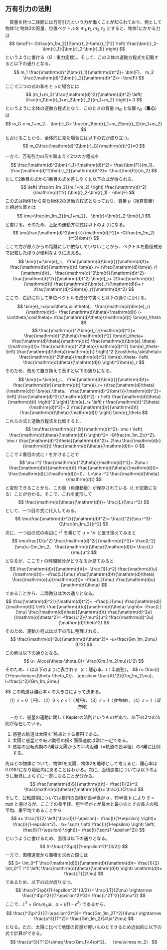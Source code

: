
## 万有引力の法則

　質量を持つ二体間には万有引力という力が働くことが知られており、例として物体1と物体2の質量、位置ベクトルを $m_1,\bm{r}_1,m_2,\bm{r}_2$ とすると、物体1にかかる力は
$$
    \bm{F}=
    G\frac{m_1m_2}{|\bm{r}_2-\bm{r}_1|^2}
    \left(
    \frac{\bm{r}_2-\bm{r}_1}{|\bm{r}_2-\bm{r}_1|}
    \right)
$$
というように書ける（$G$：重力定数）。そして、この２体の運動方程式を記載すると以下の通りとなる。
$$
    m_1
    \frac{\mathrm{d}^2\bm{r}_1}{\mathrm{d}t^2}=
    \bm{F}、
    m_2
    \frac{\mathrm{d}^2\bm{r}_2}{\mathrm{d}t^2}=
    -\bm{F}
$$
ここで二つの式の和をとった場合には
$$
    (m_1+m_2)
    \frac{\mathrm{d}^2}{\mathrm{d}t^2}
    \left(
        \frac{m_1\bm{r}_1+m_2\bm{r}_2}{m_1+m_2}
    \right)=
    0
$$
というように全体の運動方程式となり、このときの質量 $m_G$ と位置 $\bm{r}_G$（**重心**）は
$$
    m_G = m_1+m_2、
    \bm{r}_G=
    \frac{m_1\bm{r}_1+m_2\bm{r}_2}{m_1+m_2}
$$ 
とおけることから、全体的に見た場合には以下の式が成り立つ。
$$
    m_G\frac{\mathrm{d}^2\bm{r}_G}{\mathrm{d}t^2}=0
$$

一方で、万有引力の形を踏まえて2つの方程式を
$$
    \frac{\mathrm{d}^2\bm{r}_1}{\mathrm{d}t^2}=
    \frac{\bm{F}}{m_1}、
    \frac{\mathrm{d}^2\bm{r}_2}{\mathrm{d}t^2}=
    -\frac{\bm{F}}{m_2}
$$
として2番目の式から1番目の式を差し引くと以下の式が得られる。
$$
    \left(
        \frac{m_1m_2}{m_1+m_2}
    \right)
    \frac{\mathrm{d}^2}{\mathrm{d}t^2}
    (\bm{r}_2-\bm{r}_1)=
    -\bm{F}
$$
この式は物体1から見た物体2の運動方程式となっており、質量 $\mu$（換算質量） と相対位置 $\bm{r}$ は
$$
    \mu=\frac{m_1m_2}{m_1+m_2}、
    \bm{r}=\bm{r}_2-\bm{r}_1
$$
と書ける。そのため、上記の運動方程式は以下のようになる。
$$
    \mu\frac{\mathrm{d}^2\bm{r}}{\mathrm{d}t^2}=
    -G\frac{m_1m_2}{r^3}\bm{r}
$$
ここで力が原点からの距離にしか依存していないことから、ベクトルを動径成分で記載したほうが便利なように思える。
$$
    \bm{r}=r\bm{e}_r、
    \frac{\mathrm{d}\bm{r}}{\mathrm{d}t}=
    \frac{\mathrm{d}r}{\mathrm{d}t}
    \bm{e}_r+
    r\frac{\mathrm{d}\bm{e}_r}{\mathrm{d}t}、
    \frac{\mathrm{d}^2\bm{r}}{\mathrm{d}t^2}=
    \frac{\mathrm{d}^2r}{\mathrm{d}t^2}
    \bm{e}_r+
    2\frac{\mathrm{d}r}{\mathrm{d}t}
    \frac{\mathrm{d}\bm{e}_r}{\mathrm{d}t}+
    r
    \frac{\mathrm{d}^2\bm{e}_r}{\mathrm{d}t^2}
$$
ここで、右辺に対して単位ベクトルを成分で書くと以下の通りにかける。
$$
    \bm{e}_r=(\cos\theta,\sin\theta)、
    \frac{\mathrm{d}\bm{e}_r}{\mathrm{d}t}=
    \frac{\mathrm{d}\theta}{\mathrm{d}t}
    (-\sin\theta,\cos\theta)=
    \frac{\mathrm{d}\theta}{\mathrm{d}t}
    \bm{e}_\theta
$$
$$
    \frac{\mathrm{d}^2\bm{e}_r}{\mathrm{d}t^2}=
    \frac{\mathrm{d}^2\theta}{\mathrm{d}t^2}
    \bm{e}_\theta+
    \frac{\mathrm{d}\theta}{\mathrm{d}t}
    \frac{\mathrm{d}\bm{e}_\theta}{\mathrm{d}t}=
    \frac{\mathrm{d}^2\theta}{\mathrm{d}t^2}
    \bm{e}_\theta-
    \left(
    \frac{\mathrm{d}\theta}{\mathrm{d}t}
    \right)^2
    (\cos\theta,\sin\theta)=
    \frac{\mathrm{d}^2\theta}{\mathrm{d}t^2}
    \bm{e}_\theta-
    \left(
    \frac{\mathrm{d}\theta}{\mathrm{d}t}
    \right)^2\bm{e}_r
$$
そのため、改めて置き換えて表すと以下の通りになる。
$$
    \bm{r}=r\bm{e}_r、
    \frac{\mathrm{d}\bm{r}}{\mathrm{d}t}=
    \frac{\mathrm{d}r}{\mathrm{d}t}
    \bm{e}_r+
    r\frac{\mathrm{d}\theta}{\mathrm{d}t}
    \bm{e}_\theta、
    \frac{\mathrm{d}^2\bm{r}}{\mathrm{d}t^2}=
    \left[
    \frac{\mathrm{d}^2r}{\mathrm{d}t^2}-
    r
    \left(
    \frac{\mathrm{d}\theta}{\mathrm{d}t}
    \right)^2
    \right]
    \bm{e}_r+
    \left[
    r
    \frac{\mathrm{d}^2\theta}{\mathrm{d}t^2}+
    2
    \frac{\mathrm{d}r}{\mathrm{d}t}
    \frac{\mathrm{d}\theta}{\mathrm{d}t}
    \right]
    \bm{e}_\theta
$$
これらの式と運動方程式を比較すると、
$$
    \mu\frac{\mathrm{d}^2r}{\mathrm{d}t^2}-
    \mu r
    \left(
    \frac{\mathrm{d}\theta}{\mathrm{d}t}
    \right)^2=
    -G\frac{m_1m_2}{r^2}、
    \mu r
    \frac{\mathrm{d}^2\theta}{\mathrm{d}t^2}+
    2\mu
    \frac{\mathrm{d}r}{\mathrm{d}t}
    \frac{\mathrm{d}\theta}{\mathrm{d}t}=
    0
$$
ここで２番目の式に $r$ をかけることで
$$
    \mu r^2
    \frac{\mathrm{d}^2\theta}{\mathrm{d}t^2}+
    2\mu r
    \frac{\mathrm{d}r}{\mathrm{d}t}
    \frac{\mathrm{d}\theta}{\mathrm{d}t}=
    \frac{\mathrm{d}L}{\mathrm{d}t}=0、
    L=\mu r^2
    \frac{\mathrm{d}\theta}{\mathrm{d}t}  
$$
と変形できることから、この量（角運動量）が保存されている（$L$ が定数になる）ことが分かる。そこで、これを変形して
$$
    \frac{\mathrm{d}\theta}{\mathrm{d}t}=
    \frac{L}{\mu r^2}
$$
として、一つ目の式に代入してみる。
$$
    \mu\frac{\mathrm{d}^2r}{\mathrm{d}t^2}=
    \frac{L^2}{\mu r^3}-
    G\frac{m_1m_2}{r^2}
$$
次に、一つ目の式の両辺に $r^2$ を乗じて $u=1/r$ と置き換えてみると
$$
    \mu\frac{1}{u^2}
    \frac{\mathrm{d}^2r}{\mathrm{d}t^2}=
    \frac{L^2}{\mu}u-Gm_1m_2、
    \frac{\mathrm{d}\theta}{\mathrm{d}t}=
    \frac{L}{\mu}u^2
$$
となるが、ここで $r$ の時間微分がどうなるか見てみると
$$
    \frac{\mathrm{d}r}{\mathrm{d}t}=
    -\frac{1}{u^2}
    \frac{\mathrm{d}u}{\mathrm{d}t}=
    -\frac{L}{\mu}
    \frac{\mathrm{d}t}{\mathrm{d}\theta}
    \frac{\mathrm{d}u}{\mathrm{d}t}=
    -\frac{L}{\mu}
    \frac{\mathrm{d}u}{\mathrm{d}\theta}
$$
であることから、二階微分は次の通りとなる。
$$
    \frac{\mathrm{d}^2r}{\mathrm{d}t^2}=
    -\frac{L}{\mu}
    \frac{\mathrm{d}}{\mathrm{d}t}
    \left(
    \frac{\mathrm{d}u}{\mathrm{d}\theta}
    \right)=
    -\frac{L}{\mu}
    \frac{\mathrm{d}\theta}{\mathrm{d}t}
    \frac{\mathrm{d}^2u}{\mathrm{d}\theta^2}=
    -\frac{L^2}{\mu^2}u^2
    \frac{\mathrm{d}^2u}{\mathrm{d}\theta^2}
$$
そのため、運動方程式は以下の形に整理される。
$$
    \frac{\mathrm{d}^2u}{\mathrm{d}\theta^2}=
    -u+\frac{Gm_1m_2\mu}{L^2}
$$
この解は以下の通りとなる。
$$
    u=
    A\cos(\theta-\theta_0)+
    \frac{Gm_1m_2\mu}{L^2}
$$
そのため、$r$ は以下のように表される（$\epsilon$：離心率、$l$：半直弦）。
$$
    r=
    \frac{l}
    {1+\epsilon\cos(\theta-\theta_0)}、
    \epsilon=
    \frac{AL^2}{Gm_1m_2\mu}、
    l=\frac{L^2}{Gm_1m_2\mu}

$$
この軌道は離心率 $\epsilon$ の大きさによって決まる。
$$
（1） \epsilon = 0（円）、
（2）0 < \epsilon < 1（楕円）、
（3）\epsilon = 1（放物線）、
（4）\epsilon > 1（双曲線）
$$

　一方で、惑星の運動に関してKeplerの法則というものがあり、以下の3つの法則が存在している。

1. 惑星の軌道は太陽を1焦点とする楕円である。
1. 太陽と惑星とを結ぶ動径の描く面積速度は常に一定である。
1. 惑星の公転周期の2乗は太陽からの平均距離（=軌道の長半径）の3乗に比例する。

先ほどの物体について、物体1を太陽、物体2を地球として考えると、離心率は0.0167になり範囲内にあることはわかる。次に、面積速度については以下のように動径によらずに一定になることが分かる。
$$
    \frac{\mathrm{d}S}{\mathrm{d}t}=
    \frac{1}{2}r^2
    \frac{\mathrm{d}\theta}{\mathrm{d}t}=
    \frac{L}{2\mu}
$$
そして、公転周期については楕円の面積が長半径が $a$ 、短半径 $b$ により $S=\pi ab$ と書けるが、ここでの長半径、短半径が $r$ が最大と最小のときの長さの和平均、乗平均であることから
$$
    a=
    \frac{1}{2}
    \left(
        \frac{l}{1-\epsilon}+
        \frac{l}{1+\epsilon}
    \right)=
    \frac{l}{1-\epsilon^2}、
    b=
    \sqrt{
    \left(
        \frac{l}{1-\epsilon}
    \right)
    \left(
        \frac{l}{1+\epsilon}
    \right)}=
    \frac{l}{\sqrt{1-\epsilon^2}}
$$
というように書けるため、面積は以下の通りとなる。
$$
    S=\frac{l^2\pi}{(1-\epsilon^2)^{3/2}}
$$
一方で、面積速度から面積を求めた際には
$$
    S=
    \int_0^T
    \frac{\mathrm{d}S}{\mathrm{d}t}\mathrm{d}t=
    \frac{1}{2}
    \int_0^T r^2
    \left(
    \frac{\mathrm{d}\theta}{\mathrm{d}t}
    \right)
    \mathrm{d}t=
    \frac{LT}{2\mu}
$$
であるため、以下の式が成り立つ。
$$
    \frac{l^2\pi}{(1-\epsilon^2)^{3/2}}=
    \frac{LT}{2\mu}
    \rightarrow
    \frac{l^4\pi^2}{(1-\epsilon^2)^3}=
    \frac{L^2T^2}{4\mu^2}
$$
ここで、$L^2=Gm_1m_2\mu l、a=l/(1-\epsilon^2)$ であるから、
$$
    \frac{l^3\pi^2}{(1-\epsilon^2)^3}=
    \frac{Gm_1m_2T^2}{4\mu}
    \rightarrow
    \frac{a^3}{T^2}=
    \frac{Gm_1m_2}{4\pi^2\mu}
$$
となる。ただ、太陽に比べて地球の質量が軽いものとできるため近似的に以下の式で計算ができる。
$$
    \frac{a^3}{T^2}\simeq
    \frac{Gm_1}{4\pi^2}、
    （\mu\simeq m_2）
$$